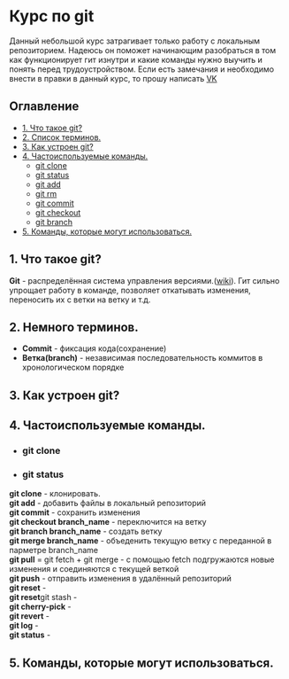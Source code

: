 <h1>Курс по git</h1>
<p>Данный небольшой курс затрагивает только работу с локальным репозиторием. Надеюсь он поможет начинающим разобраться в том как функционирует гит изнутри и какие команды нужно выучить и понять перед трудоустройством. Если есть замечания и необходимо внести в правки в данный курс, то прошу написать <a href="https://vk.com/id491549316" target="_blank" rel="noopener">VK</a></p>

<h2>Оглавление</h2>
<ul>
    <li>
        <a href="#1">1. Что такое git?</a>
    </li>
    <li>
        <a href="#2">2. Список терминов.</a>
    </li>
    <li>
        <a href="#3">3. Как устроен git?</a>
    </li>
    <li>
        <a href="#4">4. Частоиспользуемые команды.</a>
        <ul>
            <li>
                <a href="#4_git clone">git clone</a>
            </li>
            <li>
                <a href="#4_git clone">git status</a>
            </li>
            <li>
                <a href="#4_git clone">git add</a>
            </li>
            <li>
                <a href="#4_git clone">git rm</a>
            </li>
            <li>
                <a href="#4_git clone">git commit</a>
            </li>
            <li>
                <a href="#4_git clone">git checkout</a>
            </li>
            <li>
                <a href="#4_git clone">git branch</a>
            </li>
        </ul>
    </li>
    <li>
        <a href="#5">5. Команды, которые могут использоваться.</a>
    </li>
</ul>

<h2 id="1">1. Что такое git?</h2>
<p>
    <strong>Git</strong> - распределённая система управления версиями.(<a target="_blank" href="https://ru.wikipedia.org/wiki/Git">wiki</a>). Гит сильно упрощает работу в команде, позволяет откатывать изменения, переносить их с ветки на ветку и т.д.
</p>

<h2 id="2">2. Немного терминов.</h2>
<ul>
    <li>
        <strong>Commit</strong> - фиксация кода(сохранение)
    </li>
    <li>
        <strong>Ветка(branch)</strong> - независимая последовательность коммитов в хронологическом порядке 
    </li>
</ul>

<h2 id="3">3. Как устроен git?</h2>

<h2 id="4">4. Частоиспользуемые команды.</h2>
<ul>
    <li><h3>git clone</h3></li>
    <li>
        <h3>git status</h3>
        <p>
        </p>
    </li>
</ul>
<strong>git clone</strong> - клонировать. <br />
<strong>git add</strong> - добавить файлы в локальный репозиторий <br />
<strong>git commit</strong> - сохранить изменения <br />
<strong>git checkout branch_name</strong> - переключится на ветку <br />
<strong>git branch branch_name</strong> - создать ветку <br />
<strong>git merge branch_name</strong> - объеденить текущую ветку с переданной в парметре branch_name <br />
<strong>git pull</strong> = git fetch + git merge - с помощью fetch подгружаются новые изменения и соединяются с текущей веткой <br />
<strong>git push</strong> - отправить изменения в удалённый репозиторий <br />
<strong>git reset</strong> - <br />
<strong>git reset</strong>git stash - <br />
<strong>git cherry-pick</strong> - <br />
<strong>git revert</strong> - <br />
<strong>git log</strong> - <br />
<strong>git status</strong> - <br />

<h2 id="#5">
    5. Команды, которые могут использоваться.
</h2>

